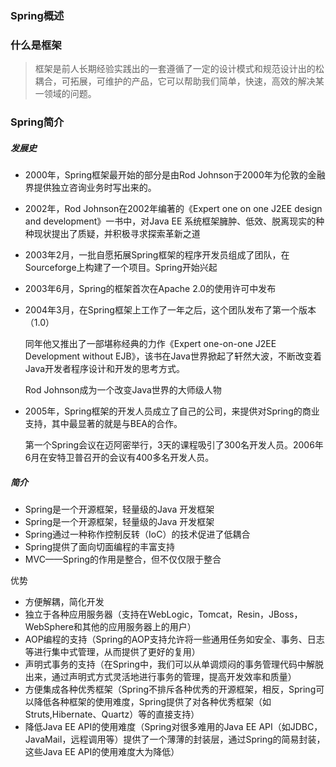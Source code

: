 ### Spring概述



### 什么是框架

> 框架是前人长期经验实践出的一套遵循了一定的设计模式和规范设计出的松耦合，可拓展，可维护的产品，它可以帮助我们简单，快速，高效的解决某一领域的问题。

### Spring简介

##### 发展史

* 2000年，Spring框架最开始的部分是由Rod Johnson于2000年为伦敦的金融界提供独立咨询业务时写出来的。

* 2002年，Rod Johnson在2002年编著的《Expert one on one J2EE design and development》一书中，对Java EE 系统框架臃肿、低效、脱离现实的种种现状提出了质疑，并积极寻求探索革新之道

* 2003年2月，一批自愿拓展Spring框架的程序开发员组成了团队，在Sourceforge上构建了一个项目。Spring开始兴起

* 2003年6月，Spring的框架首次在Apache 2.0的使用许可中发布

* 2004年3月，在Spring框架上工作了一年之后，这个团队发布了第一个版本（1.0）

  同年他又推出了一部堪称经典的力作《Expert one-on-one J2EE Development without EJB》，该书在Java世界掀起了轩然大波，不断改变着Java开发者程序设计和开发的思考方式。

  Rod Johnson成为一个改变Java世界的大师级人物

* 2005年，Spring框架的开发人员成立了自己的公司，来提供对Spring的商业支持，其中最显著的就是与BEA的合作。

  第一个Spring会议在迈阿密举行，3天的课程吸引了300名开发人员。2006年6月在安特卫普召开的会议有400多名开发人员。

##### 简介

* Spring是一个开源框架，轻量级的Java 开发框架
* Spring是一个开源框架，轻量级的Java 开发框架
* Spring通过一种称作控制反转（IoC）的技术促进了低耦合
* Spring提供了面向切面编程的丰富支持
* MVC——Spring的作用是整合，但不仅仅限于整合

优势

* 方便解耦，简化开发
* 独立于各种应用服务器（支持在WebLogic，Tomcat，Resin，JBoss，WebSphere和其他的应用服务器上的用户）
* AOP编程的支持（Spring的AOP支持允许将一些通用任务如安全、事务、日志等进行集中式管理，从而提供了更好的复用）
* 声明式事务的支持（在Spring中，我们可以从单调烦闷的事务管理代码中解脱出来，通过声明式方式灵活地进行事务的管理，提高开发效率和质量）
* 方便集成各种优秀框架（Spring不排斥各种优秀的开源框架，相反，Spring可以降低各种框架的使用难度，Spring提供了对各种优秀框架（如Struts,Hibernate、Quartz）等的直接支持）
* 降低Java EE API的使用难度（Spring对很多难用的Java EE API（如JDBC，JavaMail，远程调用等）提供了一个薄薄的封装层，通过Spring的简易封装，这些Java EE API的使用难度大为降低）

